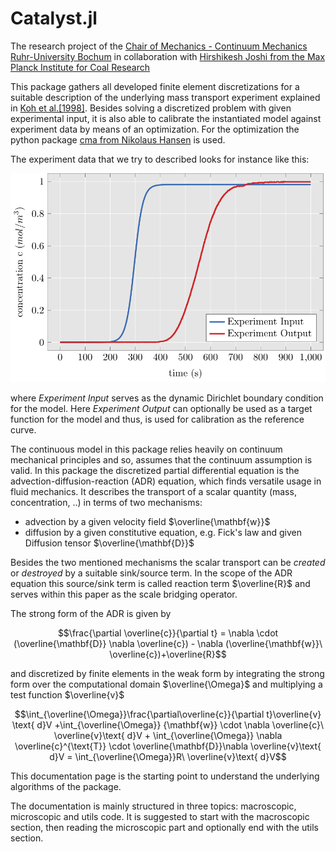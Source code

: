# Catalyst.jl

The research project of the [Chair of Mechanics - Continuum Mechanics Ruhr-University Bochum](http://www.lkm.rub.de/index.html.en) in collaboration with [Hirshikesh Joshi from the Max Planck Institute for Coal Research](https://www.kofo.mpg.de/en/research/heterogeneous-catalysis)


This package gathers all developed finite element discretizations for a suitable description of the underlying mass transport experiment explained in [Koh et al.[1998]](https://pubs.acs.org/doi/10.1021/ie970337i). 
Besides solving a discretized problem with given experimental input, it is also able to calibrate the instantiated model against experiment data by means of an optimization.
For the optimization the python package [cma from Nikolaus Hansen](https://github.com/CMA-ES/pycma) is used. 

The experiment data that we try to described looks for instance like this:

![Experiment Data](../assets/experiment-data.svg)

where *Experiment Input* serves as the dynamic Dirichlet boundary condition for the model.
Here *Experiment Output* can optionally be used as a target function for the model and thus, is used for calibration as the reference curve.

The continuous model in this package relies heavily on continuum mechanical principles and so, assumes that the continuum assumption is valid.
In this package the discretized partial differential equation is the advection-diffusion-reaction (ADR) equation, which finds versatile usage in fluid mechanics. 
It describes the transport of a scalar quantity (mass, concentration, ..) in terms of two mechanisms:

 - advection by a given velocity field $\overline{\mathbf{w}}$ 
 - diffusion by a given constitutive equation, e.g. Fick's law and given Diffusion tensor $\overline{\mathbf{D}}$

 Besides the two mentioned mechanisms the scalar transport can be *created* or *destroyed* by a suitable sink/source term. 
 In the scope of the ADR equation this source/sink term is called reaction term $\overline{R}$ and serves within this paper as the scale bridging operator. 

The strong form of the ADR is given by

$$\frac{\partial \overline{c}}{\partial t} = \nabla \cdot (\overline{\mathbf{D}} \nabla \overline{c}) - \nabla (\overline{\mathbf{w}}\ \overline{c})+\overline{R}$$

and discretized by finite elements in the weak form by integrating the strong form over the computational domain $\overline{\Omega}$ and multiplying a test function $\overline{v}$ 

$$\int_{\overline{\Omega}}\frac{\partial\overline{c}}{\partial t}\overline{v} \text{ d}V +\int_{\overline{\Omega}} {\mathbf{w}} \cdot  \nabla \overline{c}\ \overline{v}\text{ d}V + \int_{\overline{\Omega}} \nabla \overline{c}^{\text{T}} \cdot \overline{\mathbf{D}}\nabla \overline{v}\text{ d}V  = \int_{\overline{\Omega}}R\ \overline{v}\text{ d}V$$

This documentation page is the starting point to understand the underlying algorithms of the package.

The documentation is mainly structured in three topics: macroscopic, microscopic and utils code. It is suggested to start with the macroscopic section, then reading the microscopic part and optionally end with the utils section.

